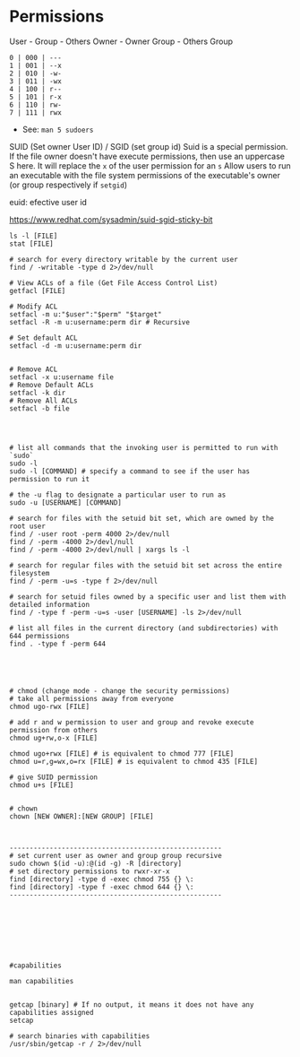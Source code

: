 # Permissions

User - Group - Others
Owner - Owner Group - Others Group

```
0 | 000 | ---
1 | 001 | --x
2 | 010 | -w-
3 | 011 | -wx
4 | 100 | r--
5 | 101 | r-x
6 | 110 | rw-
7 | 111 | rwx
```



- See: `man 5 sudoers`




SUID (Set owner User ID) / SGID (set group id)
Suid is a special permission.
If the file owner doesn't have execute permissions, then use an uppercase S here.
It will replace the `x` of the user permission for an `s`
Allow users to run an executable with the file system permissions of the executable's owner (or group respectively if `setgid`)


euid: efective user id

https://www.redhat.com/sysadmin/suid-sgid-sticky-bit









```
ls -l [FILE]
stat [FILE]

# search for every directory writable by the current user
find / -writable -type d 2>/dev/null

# View ACLs of a file (Get File Access Control List)
getfacl [FILE]

# Modify ACL
setfacl -m u:"$user":"$perm" "$target"
setfacl -R -m u:username:perm dir # Recursive

# Set default ACL
setfacl -d -m u:username:perm dir


# Remove ACL
setfacl -x u:username file
# Remove Default ACLs
setfacl -k dir
# Remove All ACLs
setfacl -b file




# list all commands that the invoking user is permitted to run with `sudo`
sudo -l
sudo -l [COMMAND] # specify a command to see if the user has permission to run it

# the -u flag to designate a particular user to run as
sudo -u [USERNAME] [COMMAND]

# search for files with the setuid bit set, which are owned by the root user
find / -user root -perm 4000 2>/dev/null
find / -perm -4000 2>/devl/null
find / -perm -4000 2>/devl/null | xargs ls -l

# search for regular files with the setuid bit set across the entire filesystem
find / -perm -u=s -type f 2>/dev/null

# search for setuid files owned by a specific user and list them with detailed information
find / -type f -perm -u=s -user [USERNAME] -ls 2>/dev/null

# list all files in the current directory (and subdirectories) with 644 permissions
find . -type f -perm 644





# chmod (change mode - change the security permissions)
# take all permissions away from everyone
chmod ugo-rwx [FILE]

# add r and w permission to user and group and revoke execute permission from others
chmod ug+rw,o-x [FILE]

chmod ugo+rwx [FILE] # is equivalent to chmod 777 [FILE]
chmod u=r,g=wx,o=rx [FILE] # is equivalent to chmod 435 [FILE]

# give SUID permission
chmod u+s [FILE]


# chown
chown [NEW OWNER]:[NEW GROUP] [FILE]



-----------------------------------------------------
# set current user as owner and group group recursive
sudo chown $(id -u):@(id -g) -R [directory]
# set directory permissions to rwxr-xr-x
find [directory] -type d -exec chmod 755 {} \:
find [directory] -type f -exec chmod 644 {} \:
-----------------------------------------------------








#capabilities

man capabilities


getcap [binary] # If no output, it means it does not have any capabilities assigned
setcap

# search binaries with capabilities
/usr/sbin/getcap -r / 2>/dev/null

```
